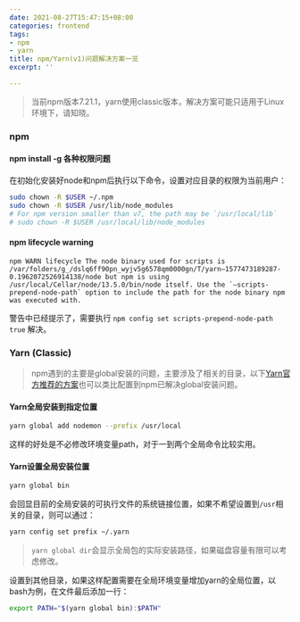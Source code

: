 ```yaml
---
date: 2021-08-27T15:47:15+08:00
categories: frontend
tags:
- npm
- yarn
title: npm/Yarn(v1)问题解决方案一览
excerpt: ''

---
```

> 当前npm版本7.21.1，yarn使用classic版本，解决方案可能只适用于Linux环境下，请知晓。

### npm

#### npm install -g 各种权限问题

在初始化安装好node和npm后执行以下命令，设置对应目录的权限为当前用户：

```bash
sudo chown -R $USER ~/.npm
sudo chown -R $USER /usr/lib/node_modules
# For npm version smaller than v7, the path may be `/usr/local/lib`
# sudo chown -R $USER /usr/local/lib/node_modules
```

#### npm lifecycle warning

```
npm WARN lifecycle The node binary used for scripts is /var/folders/g_/dslq6ff90pn_wyjv5g6578qm0000gn/T/yarn—1577473189287-0.1962072526914138/node but npm is using /usr/local/Cellar/node/13.5.0/bin/node itself. Use the `—scripts-prepend-node-path` option to include the path for the node binary npm was executed with.
```

警告中已经提示了，需要执行 `npm config set scripts-prepend-node-path true` 解决。

### Yarn (Classic)

> npm遇到的主要是global安装的问题，主要涉及了相关的目录，以下[Yarn官方推荐的方案](https://classic.yarnpkg.com/en/docs/cli/global)也可以类比配置到npm已解决global安装问题。

#### Yarn全局安装到指定位置

```bash
yarn global add nodemon --prefix /usr/local
```

这样的好处是不必修改环境变量path，对于一到两个全局命令比较实用。

#### Yarn设置全局安装位置

```bash
yarn global bin
```

会回显目前的全局安装的可执行文件的系统链接位置，如果不希望设置到`/usr`相关的目录，则可以通过：

```bash
yarn config set prefix ~/.yarn
```

> `yarn global dir`会显示全局包的实际安装路径，如果磁盘容量有限可以考虑修改。

设置到其他目录，如果这样配置需要在全局环境变量增加yarn的全局位置，以bash为例，在文件最后添加一行：

```bash
export PATH="$(yarn global bin):$PATH"
```